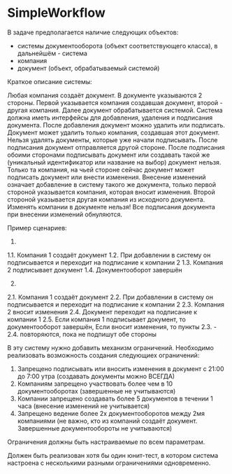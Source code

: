 # SimpleWorkflow
В задаче предполагается наличие следующих объектов:
- системы документооборота (объект соответствующего класса), в дальнейшём - система
- компания
- документ (объект, обрабатываемый системой)
	
Краткое описание системы:

Любая компания создаёт документ. В документе указываются 2 стороны. Первой указывается компания создавшая документ, второй - другая компания. Далее документ обрабатывается системой.
Система должна иметь интерфейсы для добавления, удаления и подписания документа. После добавления документ можно удалить или подписать. Документ может удалить только компания, создавшая этот документ. Нельзя удалять документы, которые уже начали подписывать. После подписания документ отправляется другой стороне. После подписания обоими сторонами подписывать документ или создавать такой же (уникальный идентификатор или название на выбор) документ нельзя. Только та компания, на чьей стороне сейчас документ может подписать документ или внести изменения. Внесение изменений означает добавление в систему такого же документа, только первой стороной указывается компания, которая вносит изменения. Второй стороной указывается другая компания из исходного документа. Изменять компании в документе нельзя! Все подписания документа при внесении изменений обнуляются.

Пример сценариев:

1.
1.1. Компания 1 создаёт документ
1.2. При добавлении в систему он подписывается и переходит на подписание к компании 2
1.3. Компания 2 подписывает документ
1.4. Документооборот завершён

2.
2.1. Компания 1 создаёт документ
2.2. При добавлении в систему он подписывается и переходит на подписание к компании 2
2.3. Компания 2 вносит изменения
2.4. Документ переходит на подписание к компании 1
2.5. Если компания 1 подписывает документ, то документооборот завершён, Если вносит изменения, то пункты 2.3. - 2.4. повторяются, пока не подпишут обе стороны
 
	
В эту систему нужно добавить механизм ограничений. Необходимо реализовать возможность создания следующиех ограничений:

1. Запрещено подписывать или вносить изменения в документ с 21:00 до 7:00 утра (создавать документы можно ВСЕГДА)
2. Компаниям запрещено участвовать более чем в 10 документооборотах (завершенные не учитываются)
3. Компании запрещено создавать более 5 документов в течении 1 часа (внесение изменений не учитывается)
4. Запрещено ведение более 2х документооборотов между 2мя компаниями (не важно, кто из компаний создаёт документ. Завершенные документообороты не учитываются)

Ограничения должны быть настраиваемые по всем параметрам.


Должен быть реализован хотя бы один юнит-тест, в котором система настроена с несколькими разными ограничениями одновременно.
